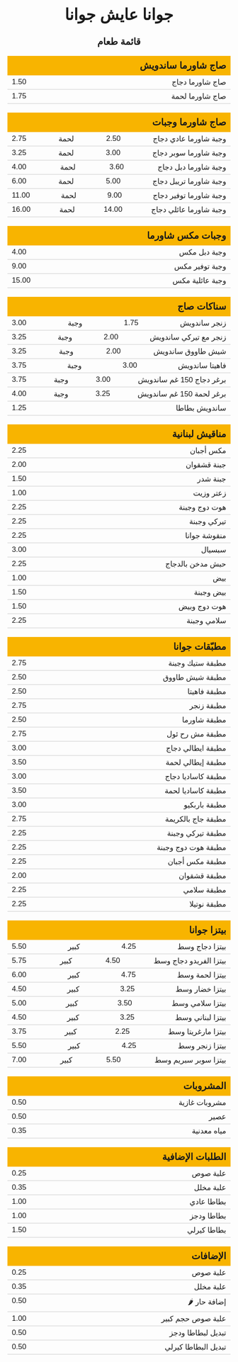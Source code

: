 <!DOCTYPE html>
<html lang="ar">
<head>
    <meta charset="UTF-8">
    <meta name="viewport" content="width=device-width, initial-scale=1.0">
    <title>Jwana Restaurant Menu</title>
    <style>
        body {
            font-family: Arial, sans-serif;
            direction: rtl;
            text-align: right;
        }
        header {
            text-align: center;
            margin-bottom: 20px;
        }
        header h1 {
            margin: 0;
            font-size: 2.5em;
        }
        .menu-section {
            margin-bottom: 20px;
        }
        .menu-section h2 {
            background-color: #f8b400;
            padding: 10px;
            margin: 0;
            font-size: 1.5em;
        }
        .menu-item {
            display: flex;
            justify-content: space-between;
            padding: 5px 10px;
            border-bottom: 1px solid #ccc;
        }
        .menu-item span {
            font-size: 1.2em;
        }
    </style>
</head>
<body>
    <header>
        <h1>جوانا عايش جوانا</h2>
        <h2>قائمة طعام</h2>
    </header>
    <div class="menu-section">
        <h2>صاج شاورما ساندويش</h2>
        <div class="menu-item">
            <span>صاج شاورما دجاج</span>
            <span>1.50</span>
        </div>
        <div class="menu-item">
            <span>صاج شاورما لحمة</span>
            <span>1.75</span>
        </div>
    </div>
    <div class="menu-section">
        <h2>صاج شاورما وجبات</h2>
        <div class="menu-item">
            <span>وجبة شاورما عادي دجاج</span>
            <span>2.50</span>
            <span>لحمة</span>
            <span>2.75</span>
        </div>
        <div class="menu-item">
            <span>وجبة شاورما سوبر دجاج</span>
            <span>3.00</span>
            <span>لحمة</span>
            <span>3.25</span>
        </div>
        <div class="menu-item">
            <span>وجبة شاورما دبل دجاج</span>
            <span>3.60</span>
            <span>لحمة</span>
            <span>4.00</span>
        </div>
        <div class="menu-item">
            <span>وجبة شاورما تريبل دجاج</span>
            <span>5.00</span>
            <span>لحمة</span>
            <span>6.00</span>
        </div>
        <div class="menu-item">
            <span>وجبة شاورما توفير دجاج</span>
            <span>9.00</span>
            <span>لحمة</span>
            <span>11.00</span>
        </div>
        <div class="menu-item">
            <span>وجبة شاورما عائلي دجاج</span>
            <span>14.00</span>
            <span>لحمة</span>
            <span>16.00</span>
        </div>
    </div>
    <div class="menu-section">
        <h2>وجبات مكس شاورما</h2>
        <div class="menu-item">
            <span>وجبة دبل مكس</span>
            <span>4.00</span>
        </div>
        <div class="menu-item">
            <span>وجبة توفير مكس</span>
            <span>9.00</span>
        </div>
        <div class="menu-item">
            <span>وجبة عائلية مكس</span>
            <span>15.00</span>
        </div>
    </div>
    <div class="menu-section">
        <h2>سناكات صاج</h2>
        <div class="menu-item">
            <span>زنجر ساندويش</span>
            <span>1.75</span>
            <span>وجبة</span>
            <span>3.00</span>
        </div>
        <div class="menu-item">
            <span>زنجر مع تيركي ساندويش</span>
            <span>2.00</span>
            <span>وجبة</span>
            <span>3.25</span>
        </div>
        <div class="menu-item">
            <span>شيش طاووق ساندويش</span>
            <span>2.00</span>
            <span>وجبة</span>
            <span>3.25</span>
        </div>
        <div class="menu-item">
            <span>فاهيتا ساندويش</span>
            <span>3.00</span>
            <span>وجبة</span>
            <span>3.75</span>
        </div>
        <div class="menu-item">
            <span>برغر دجاج 150 غم ساندويش</span>
            <span>3.00</span>
            <span>وجبة</span>
            <span>3.75</span>
        </div>
        <div class="menu-item">
            <span>برغر لحمة 150 غم ساندويش</span>
            <span>3.25</span>
            <span>وجبة</span>
            <span>4.00</span>
        </div>
        <div class="menu-item">
            <span>ساندويش بطاطا</span>
            <span>1.25</span>
        </div>
    </div>
    <div class="menu-section">
        <h2>مناقيش لبنانية</h2>
        <div class="menu-item">
            <span>مكس أجبان</span>
            <span>2.25</span>
        </div>
        <div class="menu-item">
            <span>جبنة قشقوان</span>
            <span>2.00</span>
        </div>
        <div class="menu-item">
            <span>جبنة شدر</span>
            <span>1.50</span>
        </div>
        <div class="menu-item">
            <span>زعتر وزيت</span>
            <span>1.00</span>
        </div>
        <div class="menu-item">
            <span>هوت دوج وجبنة</span>
            <span>2.25</span>
        </div>
        <div class="menu-item">
            <span>تيركي وجبنة</span>
            <span>2.25</span>
        </div>
        <div class="menu-item">
            <span>منقوشة جوانا</span>
            <span>2.25</span>
        </div>
        <div class="menu-item">
            <span>سبسيال</span>
            <span>3.00</span>
        </div>
        <div class="menu-item">
            <span>حبش مدخن بالدجاج</span>
            <span>2.25</span>
        </div>
        <div class="menu-item">
            <span>بيض</span>
            <span>1.00</span>
        </div>
        <div class="menu-item">
            <span>بيض وجبنة</span>
            <span>1.50</span>
        </div>
        <div class="menu-item">
            <span>هوت دوج وبيض</span>
            <span>1.50</span>
        </div>
        <div class="menu-item">
            <span>سلامي وجبنة</span>
            <span>2.25</span>
        </div>
    </div>
    <div class="menu-section">
        <h2>مطبّقات جوانا</h2>
        <div class="menu-item">
            <span>مطبقة ستيك وجبنة</span>
            <span>2.75</span>
        </div>
        <div class="menu-item">
            <span>مطبقة شيش طاووق</span>
            <span>2.50</span>
        </div>
        <div class="menu-item">
            <span>مطبقة فاهيتا</span>
            <span>2.50</span>
        </div>
        <div class="menu-item">
            <span>مطبقة زنجر</span>
            <span>2.75</span>
        </div>
        <div class="menu-item">
            <span>مطبقة شاورما</span>
            <span>2.50</span>
        </div>
        <div class="menu-item">
            <span>مطبقة مش رح ئول</span>
            <span>2.75</span>
        </div>
        <div class="menu-item">
            <span>مطبقة ايطالي دجاج</span>
            <span>3.00</span>
        </div>
        <div class="menu-item">
            <span>مطبقة إيطالي لحمة</span>
            <span>3.50</span>
        </div>
        <div class="menu-item">
            <span>مطبقة كاساديا دجاج</span>
            <span>3.00</span>
        </div>
        <div class="menu-item">
            <span>مطبقة كاساديا لحمة</span>
            <span>3.50</span>
        </div>
        <div class="menu-item">
            <span>مطبقة باربكيو</span>
            <span>3.00</span>
        </div>
        <div class="menu-item">
            <span>مطبقة جاج بالكريمة</span>
            <span>2.75</span>
        </div>
        <div class="menu-item">
            <span>مطبقة تيركي وجبنة</span>
            <span>2.25</span>
        </div>
        <div class="menu-item">
            <span>مطبقة هوت دوج وجبنة</span>
            <span>2.25</span>
        </div>
        <div class="menu-item">
            <span>مطبقة مكس أجبان</span>
            <span>2.25</span>
        </div>
        <div class="menu-item">
            <span>مطبقة قشقوان</span>
            <span>2.00</span>
        </div>
        <div class="menu-item">
            <span>مطبقة سلامي</span>
            <span>2.25</span>
        </div>
        <div class="menu-item">
            <span>مطبقة نوتيلا</span>
            <span>2.25</span>
        </div>
    </div>
    <div class="menu-section">
        <h2>بيتزا جوانا</h2>
        <div class="menu-item">
            <span>بيتزا دجاج وسط</span>
            <span>4.25</span>
            <span>كبير</span>
            <span>5.50</span>
        </div>
        <div class="menu-item">
            <span>بيتزا الفريدو دجاج وسط</span>
            <span>4.50</span>
            <span>كبير</span>
            <span>5.75</span>
        </div>
        <div class="menu-item">
            <span>بيتزا لحمة وسط</span>
            <span>4.75</span>
            <span>كبير</span>
            <span>6.00</span>
        </div>
        <div class="menu-item">
            <span>بيتزا خضار وسط</span>
            <span>3.25</span>
            <span>كبير</span>
            <span>4.50</span>
        </div>
        <div class="menu-item">
            <span>بيتزا سلامي وسط</span>
            <span>3.50</span>
            <span>كبير</span>
            <span>5.00</span>
        </div>
        <div class="menu-item">
            <span>بيتزا لبناني وسط</span>
            <span>3.25</span>
            <span>كبير</span>
            <span>4.50</span>
        </div>
        <div class="menu-item">
            <span>بيتزا مارغريتا وسط</span>
            <span>2.25</span>
            <span>كبير</span>
            <span>3.75</span>
        </div>
        <div class="menu-item">
            <span>بيتزا زنجر وسط</span>
            <span>4.25</span>
            <span>كبير</span>
            <span>5.50</span>
        </div>
        <div class="menu-item">
            <span>بيتزا سوبر سبريم وسط</span>
            <span>5.50</span>
            <span>كبير</span>
            <span>7.00</span>
        </div>
    </div>
    <div class="menu-section">
        <h2>المشروبات</h2>
        <div class="menu-item">
            <span>مشروبات غازية</span>
            <span>0.50</span>
        </div>
        <div class="menu-item">
            <span>عصير</span>
            <span>0.50</span>
        </div>
        <div class="menu-item">
            <span>مياه معدنية</span>
            <span>0.35</span>
        </div>
    </div>
    <div class="menu-section">
        <h2>الطلبات الإضافية</h2>
        <div class="menu-item">
            <span>علبة صوص</span>
            <span>0.25</span>
        </div>
        <div class="menu-item">
            <span>علبة مخلل</span>
            <span>0.35</span>
        </div>
        <div class="menu-item">
            <span>بطاطا عادي</span>
            <span>1.00</span>
        </div>
        <div class="menu-item">
            <span>بطاطا ودجز</span>
            <span>1.00</span>
        </div>
        <div class="menu-item">
            <span>بطاطا كيرلي</span>
            <span>1.50</span>
        </div>
    </div>
    <div class="menu-section">
        <h2>الإضافات</h2>
        <div class="menu-item">
            <span>علبة صوص</span>
            <span>0.25</span>
        </div>
        <div class="menu-item">
            <span>علبة مخلل</span>
            <span>0.35</span>
        </div>
        <div class="menu-item">
            <span>إضافة حار 🌶️</span>
            <span>0.50</span>
        </div>
        <div class="menu-item">
            <span>علبة صوص حجم كبير</span>
            <span>1.00</span>
        </div>
        <div class="menu-item">
            <span>تبديل لبطاطا ودجز</span>
            <span>0.50</span>
        </div>
        <div class="menu-item">
            <span>تبديل البطاطا كيرلي</span>
            <span>0.50</span>
        </div>
    </div>
</body>
</html>



